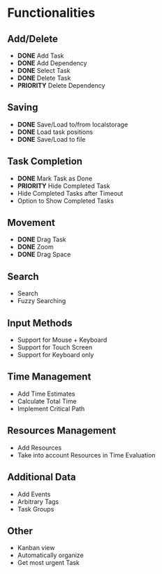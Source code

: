 # Functionalities

## Add/Delete

- **DONE** Add Task
- **DONE** Add Dependency
- **DONE** Select Task
- **DONE** Delete Task
- **PRIORITY** Delete Dependency

## Saving

- **DONE** Save/Load to/from localstorage
- **DONE** Load task positions
- **DONE** Save/Load to file

## Task Completion

- **DONE** Mark Task as Done
- **PRIORITY** Hide Completed Task
- Hide Completed Tasks after Timeout
- Option to Show Completed Tasks

## Movement

- **DONE** Drag Task
- **DONE** Zoom
- **DONE** Drag Space

## Search

- Search
- Fuzzy Searching

## Input Methods

- Support for Mouse + Keyboard
- Support for Touch Screen
- Support for Keyboard only

## Time Management

- Add Time Estimates
- Calculate Total Time
- Implement Critical Path

## Resources Management

- Add Resources
- Take into account Resources in Time Evaluation

## Additional Data

- Add Events
- Arbitrary Tags
- Task Groups

## Other

- Kanban view
- Automatically organize
- Get most urgent Task
